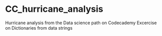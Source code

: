 # CC_hurricane_analysis
Hurricane analysis from the Data science path on Codecademy
Excercise on Dictionaries from data strings
